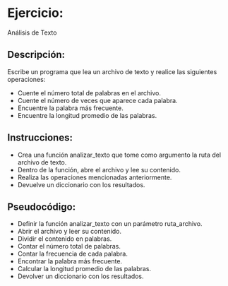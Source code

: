 # Ejercicio: 

Análisis de Texto

## Descripción: 

Escribe un programa que lea un archivo de texto y realice las siguientes operaciones:

* Cuente el número total de palabras en el archivo.
* Cuente el número de veces que aparece cada palabra.
* Encuentre la palabra más frecuente.
* Encuentre la longitud promedio de las palabras.

## Instrucciones:

* Crea una función analizar_texto que tome como argumento la ruta del archivo de texto.
* Dentro de la función, abre el archivo y lee su contenido.
* Realiza las operaciones mencionadas anteriormente.
* Devuelve un diccionario con los resultados.

## Pseudocódigo:

* Definir la función analizar_texto con un parámetro ruta_archivo.
* Abrir el archivo y leer su contenido.
* Dividir el contenido en palabras.
* Contar el número total de palabras.
* Contar la frecuencia de cada palabra.
* Encontrar la palabra más frecuente.
* Calcular la longitud promedio de las palabras.
* Devolver un diccionario con los resultados.
